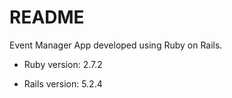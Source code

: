 # README
Event Manager App developed using Ruby on Rails.

* Ruby version: 2.7.2

* Rails version: 5.2.4
